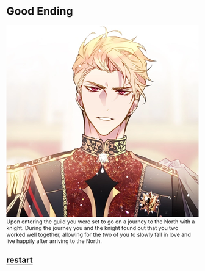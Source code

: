# Good Ending
![knight](../img/knight.png)
Upon entering the guild you were set to go on a journey to the North with a knight. During the journey you and the knight found out that you two worked well together, allowing for the two of you to slowly fall in love and live happily after arriving to the North.


## [restart](../README.md)
